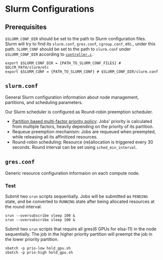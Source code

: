 # Slurm Configurations

## Prerequisites

`$SLURM_CONF_DIR` should be set to the path to Slurm configuration files. Slurm will try to find its `slurm.conf`, `gres.conf`, `cgroup.conf`, etc., under this path. `SLURM_CONF` should be set to the path to `slurm.conf` under `$SLURM_CONF_DIR` according to [`controller.c`](/slurm/src/slurmctld/controller.c/#L303).

```
export $SLURM_CONF_DIR = {PATH_TO_SLURM_CONF_FILES} # $DLCM_PATH/slurm/etc
export $SLURM_CONF = {PATH_TO_SLURM_CONF} # $SLURM_CONF_DIR/slurm.conf
```

## `slurm.conf`

General Slurm configuration information about node management, partitions, and scheduling parameters. 

Our Slurm scheduler is configured as Round-robin preemption scheduler. 
- [Partition based multi-factor priority policy](https://harvardmed.atlassian.net/wiki/spaces/O2/pages/1594263523/Job+Priority): Jobs' priority is calculated from multiple factors, heavily depending on the priority of its partition.
- Requeue preemption mechanism: Jobs are requeued when preempted, while releasing all its affinitized resources. 
- Round-robin scheduling: Resource (re)allocation is triggered every 30 seconds. Round interval can be set using `sched_min_interval`.

## `gres.conf`

Generic resource configuration informaion on each compute node.

### Test

Submit two `srun` scripts sequentially. Jobs will be submitted as `PENDING` state, and be converted to `RUNNING` state after being allocated resources at the round interval.

```
srun --oversubscribe sleep 100 &
srun --oversubscribe sleep 100 &
```

Submit two `srun` scripts that require all gres(6 GPUs for elsa-11) in the node sequentially. The job in the higher priority partition will preempt the job in the lower priority partition.

```
sbatch -p prio-low hold_gpu.sh
sbatch -p prio-high hold_gpu.sh
```
